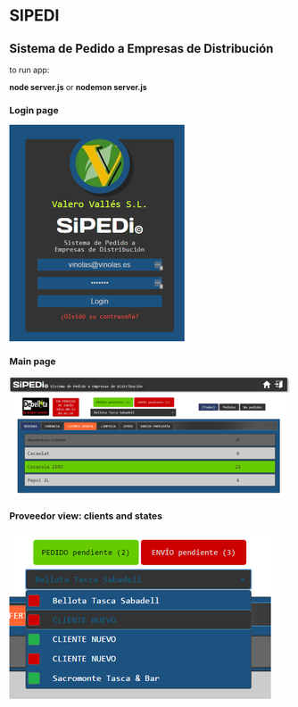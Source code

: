 # SIPEDI

## Sistema de Pedido a Empresas de Distribución

to run app:

**node server.js**
or
**nodemon server.js**



### Login page

![alt text](docs/img/login.png "Login page")

### Main page

![alt text](docs/img/main_view.png "Main page")

### Proveedor view: clients and states

![alt text](docs/img/clients_state_view.png "Proveedor view-1")

